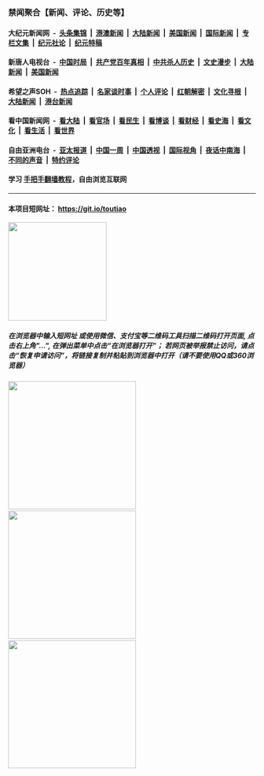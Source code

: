 ### 禁闻聚合【新闻、评论、历史等】

#### 大纪元新闻网 &nbsp;-&nbsp; [头条集锦](indexes/E头条集锦.md?t=02130855) &nbsp;|&nbsp; [港澳新闻](indexes/E港澳新闻.md?t=02130855)  &nbsp;|&nbsp; [大陆新闻](indexes/E大陆新闻.md?t=02130855) &nbsp;|&nbsp; [美国新闻](indexes/E美国新闻.md?t=02130855) &nbsp;|&nbsp; [国际新闻](indexes/E国际新闻.md?t=02130855) &nbsp;|&nbsp; [专栏文集](indexes/E专栏文集.md?t=02130855) &nbsp;|&nbsp; [纪元社论](indexes/E纪元社论.md?t=02130855) &nbsp;|&nbsp; [纪元特稿](indexes/E纪元特稿.md?t=02130855) 

#### 新唐人电视台 &nbsp;-&nbsp; [中国时局](indexes/N中国时局.md?t=02130855) &nbsp;|&nbsp; [共产党百年真相](indexes/N共产党百年真相.md?t=02130855) &nbsp;|&nbsp; [中共杀人历史](indexes/N中共杀人历史.md?t=02130855) &nbsp;|&nbsp; [文史漫步](indexes/N文史漫步.md?t=02130855) &nbsp;|&nbsp; [大陆新闻](indexes/N大陆新闻.md?t=02130855) &nbsp;|&nbsp; [美国新闻](indexes/N美国新闻.md?t=02130855)

#### 希望之声SOH &nbsp;-&nbsp; [热点追踪](indexes/H热点追踪.md?t=02130855) &nbsp;|&nbsp; [名家谈时事](indexes/H名家谈时事.md?t=02130855) &nbsp;|&nbsp; [个人评论](indexes/H个人评论.md?t=02130855)  &nbsp;|&nbsp; [红朝解密](indexes/H红朝解密.md?t=02130855) &nbsp;|&nbsp; [文化寻根](indexes/H文化寻根.md?t=02130855) &nbsp;|&nbsp; [大陆新闻](indexes/H大陆新闻.md?t=02130855) &nbsp;|&nbsp; [港台新闻](indexes/H港台新闻.md?t=02130855)

#### 看中国新闻网 &nbsp;-&nbsp; [看大陆](indexes/S看大陆.md?t=02130855) &nbsp;|&nbsp; [看官场](indexes/S看官场.md?t=02130855) &nbsp;|&nbsp; [看民生](indexes/S看民生.md?t=02130855)  &nbsp;|&nbsp; [看博谈](indexes/S看博谈.md?t=02130855) &nbsp;|&nbsp; [看财经](indexes/S看财经.md?t=02130855) &nbsp;|&nbsp; [看史海](indexes/S看史海.md?t=02130855) &nbsp;|&nbsp; [看文化](indexes/S看文化.md?t=02130855) &nbsp;|&nbsp; [看生活](indexes/S看生活.md?t=02130855) &nbsp;|&nbsp; [看世界](indexes/S看世界.md?t=02130855)

#### 自由亚洲电台 &nbsp;-&nbsp; [亚太报道](indexes/R亚太报道.md?t=02130855) &nbsp;|&nbsp; [中国一周](indexes/R中国一周.md?t=02130855) &nbsp;|&nbsp; [中国透视](indexes/R中国透视.md?t=02130855)  &nbsp;|&nbsp; [国际视角](indexes/R国际视角.md?t=02130855) &nbsp;|&nbsp; [夜话中南海](indexes/R夜话中南海.md?t=02130855) &nbsp;|&nbsp; [不同的声音](indexes/R不同的声音.md?t=02130855) &nbsp;|&nbsp; [特约评论](indexes/R特约评论.md?t=02130855)

#### 学习 [手把手翻墙教程](https://github.com/gfw-breaker/guides/wiki)，自由浏览互联网

----

#### 本项目短网址： https://git.io/toutiao
<img src="https://raw.githubusercontent.com/gfw-breaker/banned-news/master/scripts/img/qr.png" width="200px"/>  

##### 在浏览器中输入短网址 或使用微信、支付宝等二维码工具扫描二维码打开页面, 点击右上角"...", 在弹出菜单中点击“在浏览器打开”； 若网页被举报禁止访问，请点击“恢复申请访问”，将链接复制并粘贴到浏览器中打开（请不要使用QQ或360浏览器）

<img src="https://raw.githubusercontent.com/gfw-breaker/banned-news/master/scripts/img/1.png" width="260px"/> &nbsp; <img src="https://raw.githubusercontent.com/gfw-breaker/banned-news/master/scripts/img/2.png" width="260px"/> &nbsp; <img src="https://raw.githubusercontent.com/gfw-breaker/banned-news/master/scripts/img/3.png" width="260px"/>
